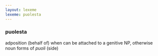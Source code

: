 ```yaml
---
layout: lexeme
lexeme: puolesta
---
```


###  puolesta 
adposition (behalf of) when can be attached to a genitive NP, otherwise noun forms of *puoli* (side)

